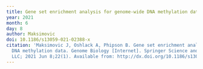 ```yaml
---
title: Gene set enrichment analysis for genome-wide DNA methylation data
year: 2021
month: 6
day: 8
author: Maksimovic
doi: 10.1186/s13059-021-02388-x
citation: 'Maksimovic J, Oshlack A, Phipson B. Gene set enrichment analysis for genome-wide
  DNA methylation data. Genome Biology [Internet]. Springer Science and Business Media
  LLC; 2021 Jun 8;22(1). Available from: http://dx.doi.org/10.1186/s13059-021-02388-x'
---
```



